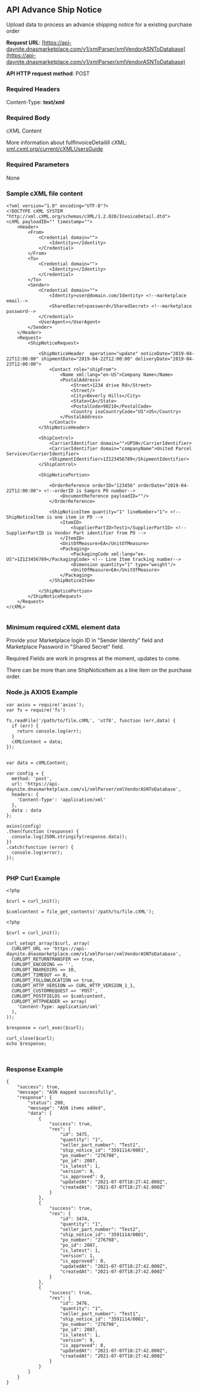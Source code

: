 
<!--

---

title: asn

layout: template

filename: asn.md

--- 

-->




## API Advance Ship Notice

Upload data to process an advance shipping notice for a existing purchase order

**Request URL**: [https://api-daynite.dnasmarketplace.com/v1/xmlParser/xmlVendorASNToDatabase](https://api-daynite.dnasmarketplace.com/v1/xmlParser/xmlVendorASNToDatabase)

**API HTTP request method**: POST  

### Required Headers

Content-Type: **text/xml**

### Required Body
cXML Content

More information about fulfInvoiceDetailill cXML:
[xml.cxml.org/current/cXMLUsersGuide](http://xml.cxml.org/current/cXMLUsersGuide.pdf)

### Required Parameters
None

### Sample cXML file content
```
<?xml version="1.0" encoding="UTF-8"?>
<!DOCTYPE cXML SYSTEM "http://xml.cXML.org/schemas/cXML/1.2.020/InvoiceDetail.dtd">
<cXML payloadID="" timestamp="">
	<Header>
		<From>
			<Credential domain="">
				<Identity></Identity>
			</Credential>
		</From>
		<To>
			<Credential domain="">
				<Identity></Identity>
			</Credential>
		</To>
		<Sender>
			<Credential domain="">
				<Identity>user@domain.com/Identity> <!--marketplace email-->
				<SharedSecret>password</SharedSecret> <!--marketplace password-->
			</Credential>
			<UserAgent></UserAgent>
		</Sender>
	</Header>
	<Request>
		<ShipNoticeRequest>
			
            <ShipNoticeHeader  operation="update" noticeDate="2019-04-22T12:00:00" shipmentDate="2019-04-22T12:00:00" deliveryDate="2019-04-23T12:00:00">
				<Contact role="shipFrom">
					<Name xml:lang="en-US">Company Name</Name>
					<PostalAddress>
						<Street>1234 drive Rd</Street>
						<Street/>
						<City>Beverly Hills</City>
						<State>CA</State>
						<PostalCode>90210</PostalCode>
						<Country isoCountryCode="US">US</Country>
					</PostalAddress>
				</Contact>
			</ShipNoticeHeader>
			
            <ShipControl>
				<CarrierIdentifier domain="">UPSN</CarrierIdentifier>
				<CarrierIdentifier domain="companyName">United Parcel Service</CarrierIdentifier>
				<ShipmentIdentifier>1Z123456789</ShipmentIdentifier> 
			</ShipControl>
			
            <ShipNoticePortion>
				
                <OrderReference orderID="123456" orderDate="2019-04-22T12:00:00"> <!--orderID is Sampro PO number-->
					<DocumentReference payloadID=""/>
				</OrderReference>
				
                <ShipNoticeItem quantity="1" lineNumber="1"> <!-- ShipNoticeItem is one item in PO -->
					<ItemID>
						<SupplierPartID>Test1</SupplierPartID> <!-- SupplierPartID is Vendor Part identifier from PO -->
					</ItemID>   
					<UnitOfMeasure>EA</UnitOfMeasure>
					<Packaging>
						<PackagingCode xml:lang="en-US">1Z123456789</PackagingCode> <!-- Line Item tracking number-->
						<Dimension quantity="1" type="weight"/>
						<UnitOfMeasure>EA</UnitOfMeasure>
					</Packaging>
				</ShipNoticeItem>				
               
			</ShipNoticePortion>
		</ShipNoticeRequest>
	</Request>
</cXML>


```
### Minimum required cXML element data

Provide your Marketplace login ID in "Sender Identity" field and Marketplace Password in "Shared Secret" field.

Required Fields are work in progress at the moment, updates to come.

<!-- |Marketplace OA Columns| Manual Upload CSV columns|  API upload cXML Elements&nbsp; &nbsp; &nbsp; &nbsp; &nbsp; &nbsp; &nbsp; &nbsp; &nbsp; &nbsp; &nbsp; &nbsp; &nbsp; &nbsp; &nbsp;&nbsp; &nbsp; &nbsp; &nbsp; &nbsp; &nbsp;&nbsp; &nbsp; &nbsp; &nbsp; &nbsp; &nbsp; &nbsp; &nbsp; &nbsp; &nbsp; &nbsp; &nbsp; &nbsp; &nbsp; &nbsp;&nbsp; &nbsp; &nbsp; &nbsp; &nbsp; &nbsp;&nbsp; &nbsp; &nbsp; &nbsp; &nbsp; &nbsp; &nbsp; &nbsp; &nbsp; &nbsp; &nbsp; &nbsp; &nbsp; &nbsp; &nbsp;&nbsp; &nbsp; &nbsp; &nbsp; &nbsp; &nbsp;|
|--|--|--|
| Vendor Part	|	ns1:vendornumber	|	\<cXML>\<Request>\<ConfirmationRequest>\<ConfirmationItem>\<ConfirmationStatus>\<ItemIn>\<ItemID>\<SupplierPartID>	|
| Quantity	|	ns1:Quantity	|	\<cXML>\<Request>\<ConfirmationRequest>\<ConfirmationItem>\<ConfirmationStatus quantity="" type="">\<ItemIn quantity="1">	|
| U/M	|	ns1:UnitOfMeasure	|	\<cXML>\<Request>\<ConfirmationRequest>\<ConfirmationItem>\<ConfirmationStatus>\<ItemIn>\<ItemDetail>\<UnitOfMeasure>	|
| Price	|	ns1:UnitPrice	|	\<cXML>\<Request>\<ConfirmationRequest>\<ConfirmationItem>\<ConfirmationStatus>\<ItemIn>\<ItemDetail>\<UnitPrice>\<Money currency="">	|
| Date Promised	|	LineItemPromisedDate	|	\<cXML>\<Request>\<ConfirmationRequest>\<ConfirmationItem>\<ConfirmationStatus deliveryDate="">	|
| Long Description	|	ns1:ItemDescription	|	\<cXML>\<Request>\<ConfirmationRequest>\<ConfirmationItem>\<ConfirmationStatus>\<Comments xml:lang="">	| -->

There can be more than one ShipNoticeItem as a line item on the purchase order.

### Node.js AXIOS Example
```
var axios = require('axios');
var fs = require('fs')

fs.readFile('/path/to/file.cXML', 'utf8', function (err,data) {
  if (err) {
    return console.log(err);
  }
  cXMLContent = data;
});


var data = cXMLContent;

var config = {
  method: 'post',
  url: 'https://api-daynite.dnasmarketplace.com/v1/xmlParser/xmlVendorASNToDatabase',
  headers: { 
    'Content-Type': 'application/xml'
  },
  data : data
};

axios(config)
.then(function (response) {
  console.log(JSON.stringify(response.data));
})
.catch(function (error) {
  console.log(error);
});


```

### PHP Curl Example

```
<?php

$curl = curl_init();

$cxmlcontent = file_get_contents('/path/to/file.cXML');

<?php

$curl = curl_init();

curl_setopt_array($curl, array(
  CURLOPT_URL => 'https://api-daynite.dnasmarketplace.com/v1/xmlParser/xmlVendorASNToDatabase',
  CURLOPT_RETURNTRANSFER => true,
  CURLOPT_ENCODING => '',
  CURLOPT_MAXREDIRS => 10,
  CURLOPT_TIMEOUT => 0,
  CURLOPT_FOLLOWLOCATION => true,
  CURLOPT_HTTP_VERSION => CURL_HTTP_VERSION_1_1,
  CURLOPT_CUSTOMREQUEST => 'POST',
  CURLOPT_POSTFIELDS => $cxmlcontent, 
  CURLOPT_HTTPHEADER => array(
    'Content-Type: application/xml'
  ),
));

$response = curl_exec($curl);

curl_close($curl);
echo $response;



```

### Response Example
```
{
    "success": true,
    "message": "ASN mapped successfully",
    "response": {
        "status": 200,
        "message": "ASN items added",
        "data": [
            {
                "success": true,
                "res": {
                    "id": 3475,
                    "quantity": "1",
                    "seller_part_number": "Test1",
                    "ship_notice_id": "3591114/0001",
                    "po_number": "276798",
                    "po_id": 2087,
                    "is_latest": 1,
                    "version": 9,
                    "is_approved": 0,
                    "updatedAt": "2021-07-07T18:27:42.000Z",
                    "createdAt": "2021-07-07T18:27:42.000Z"
                }
            },
            {
                "success": true,
                "res": {
                    "id": 3474,
                    "quantity": "1",
                    "seller_part_number": "Test2",
                    "ship_notice_id": "3591114/0001",
                    "po_number": "276798",
                    "po_id": 2087,
                    "is_latest": 1,
                    "version": 1,
                    "is_approved": 0,
                    "updatedAt": "2021-07-07T18:27:42.000Z",
                    "createdAt": "2021-07-07T18:27:42.000Z"
                }
            },
            {
                "success": true,
                "res": {
                    "id": 3476,
                    "quantity": "1",
                    "seller_part_number": "Test1",
                    "ship_notice_id": "3591114/0001",
                    "po_number": "276798",
                    "po_id": 2087,
                    "is_latest": 1,
                    "version": 9,
                    "is_approved": 0,
                    "updatedAt": "2021-07-07T18:27:42.000Z",
                    "createdAt": "2021-07-07T18:27:42.000Z"
                }
            }
        ]
    }
}
```

